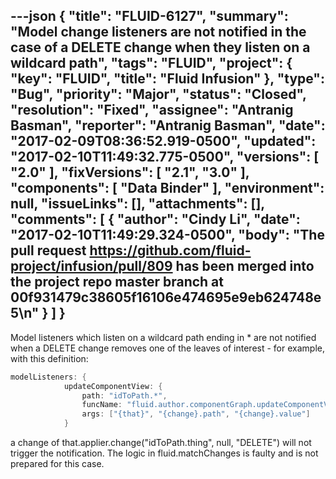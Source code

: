 ---json
{
  "title": "FLUID-6127",
  "summary": "Model change listeners are not notified in the case of a DELETE change when they listen on a wildcard path",
  "tags": "FLUID",
  "project": {
    "key": "FLUID",
    "title": "Fluid Infusion"
  },
  "type": "Bug",
  "priority": "Major",
  "status": "Closed",
  "resolution": "Fixed",
  "assignee": "Antranig Basman",
  "reporter": "Antranig Basman",
  "date": "2017-02-09T08:36:52.919-0500",
  "updated": "2017-02-10T11:49:32.775-0500",
  "versions": [
    "2.0"
  ],
  "fixVersions": [
    "2.1",
    "3.0"
  ],
  "components": [
    "Data Binder"
  ],
  "environment": null,
  "issueLinks": [],
  "attachments": [],
  "comments": [
    {
      "author": "Cindy Li",
      "date": "2017-02-10T11:49:29.324-0500",
      "body": "The pull request <https://github.com/fluid-project/infusion/pull/809> has been merged into the project repo master branch at 00f931479c38605f16106e474695e9eb624748e5\n"
    }
  ]
}
---
Model listeners which listen on a wildcard path ending in \* are not notified when a DELETE change removes one of the leaves of interest - for example, with this definition:

```java
modelListeners: {
            updateComponentView: {
                path: "idToPath.*",
                funcName: "fluid.author.componentGraph.updateComponentView",
                args: ["{that}", "{change}.path", "{change}.value"]
            }
```

a change of that.applier.change("idToPath.thing", null, "DELETE") will not trigger the notification. The logic in fluid.matchChanges is faulty and is not prepared for this case.

        